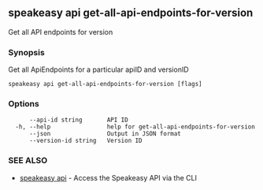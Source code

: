 ## speakeasy api get-all-api-endpoints-for-version

Get all API endpoints for version

### Synopsis

Get all ApiEndpoints for a particular apiID and versionID

```
speakeasy api get-all-api-endpoints-for-version [flags]
```

### Options

```
      --api-id string       API ID
  -h, --help                help for get-all-api-endpoints-for-version
      --json                Output in JSON format
      --version-id string   Version ID
```

### SEE ALSO

* [speakeasy api](speakeasy_api.md)	 - Access the Speakeasy API via the CLI

